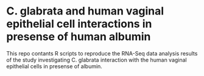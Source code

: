 # C. glabrata and human vaginal epithelial cell interactions in presense of human albumin 

This repo contants R scripts to reproduce the RNA-Seq data analysis results of the study investigating C. glabrata interaction with the human vaginal epithelial cells in presense of albumin.
